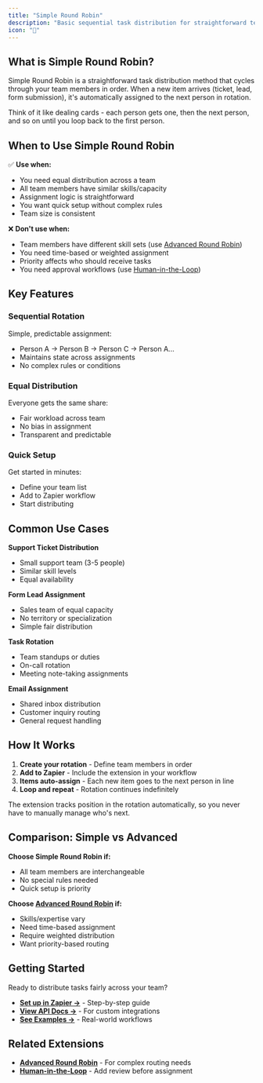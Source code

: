 ```yaml
---
title: "Simple Round Robin"
description: "Basic sequential task distribution for straightforward team assignment rotation"
icon: "🔄"
---
```


## What is Simple Round Robin?

Simple Round Robin is a straightforward task distribution method that cycles through your team members in order. When a new item arrives (ticket, lead, form submission), it's automatically assigned to the next person in rotation.

Think of it like dealing cards - each person gets one, then the next person, and so on until you loop back to the first person.

## When to Use Simple Round Robin

✅ **Use when:**
- You need equal distribution across a team
- All team members have similar skills/capacity
- Assignment logic is straightforward
- You want quick setup without complex rules
- Team size is consistent

❌ **Don't use when:**
- Team members have different skill sets (use [Advanced Round Robin](/extensions/round-robin))
- You need time-based or weighted assignment
- Priority affects who should receive tasks
- You need approval workflows (use [Human-in-the-Loop](/extensions/human-in-the-loop))

## Key Features

### Sequential Rotation
Simple, predictable assignment:
- Person A → Person B → Person C → Person A...
- Maintains state across assignments
- No complex rules or conditions

### Equal Distribution
Everyone gets the same share:
- Fair workload across team
- No bias in assignment
- Transparent and predictable

### Quick Setup
Get started in minutes:
- Define your team list
- Add to Zapier workflow
- Start distributing

## Common Use Cases

**Support Ticket Distribution**
- Small support team (3-5 people)
- Similar skill levels
- Equal availability

**Form Lead Assignment**
- Sales team of equal capacity
- No territory or specialization
- Simple fair distribution

**Task Rotation**
- Team standups or duties
- On-call rotation
- Meeting note-taking assignments

**Email Assignment**
- Shared inbox distribution
- Customer inquiry routing
- General request handling

## How It Works

1. **Create your rotation** - Define team members in order
2. **Add to Zapier** - Include the extension in your workflow
3. **Items auto-assign** - Each new item goes to the next person in line
4. **Loop and repeat** - Rotation continues indefinitely

The extension tracks position in the rotation automatically, so you never have to manually manage who's next.

## Comparison: Simple vs Advanced

**Choose Simple Round Robin if:**
- All team members are interchangeable
- No special rules needed
- Quick setup is priority

**Choose [Advanced Round Robin](/extensions/round-robin) if:**
- Skills/expertise vary
- Need time-based assignment
- Require weighted distribution
- Want priority-based routing

## Getting Started

Ready to distribute tasks fairly across your team?

- **[Set up in Zapier →](/extensions/simple-round-robin/guides/zapier/setup)** - Step-by-step guide
- **[View API Docs →](#)** - For custom integrations
- **[See Examples →](#)** - Real-world workflows

## Related Extensions

- **[Advanced Round Robin](/extensions/round-robin)** - For complex routing needs
- **[Human-in-the-Loop](/extensions/human-in-the-loop)** - Add review before assignment
